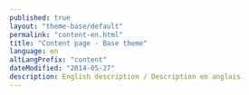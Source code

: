 ```yaml
---
published: true
layout: "theme-base/default"
permalink: "content-en.html"
title: "Content page - Base theme"
language: en
altLangPrefix: "content"
dateModified: "2014-05-27"
description: English description / Description en anglais
---
```


